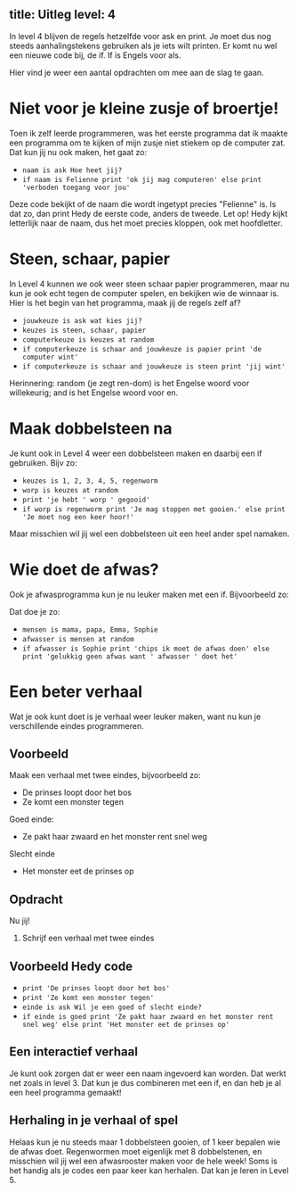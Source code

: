 title: Uitleg
level: 4
---
In level 4 blijven de regels hetzelfde voor ask en print. Je moet dus nog steeds aanhalingstekens gebruiken als je iets wilt printen.
Er komt nu wel een nieuwe code bij, de if. If is Engels voor als.

Hier vind je weer een aantal opdrachten om mee aan de slag te gaan.

# Niet voor je kleine zusje of broertje!
Toen ik zelf leerde programmeren, was het eerste programma dat ik maakte een programma om te kijken of mijn zusje niet stiekem op de computer zat.
Dat kun jij nu ook maken, het gaat zo:

* `naam is ask Hoe heet jij?`
* `if naam is Felienne print 'ok jij mag computeren' else print 'verboden toegang voor jou'`

Deze code bekijkt of de naam die wordt ingetypt precies "Felienne" is. Is dat zo, dan print Hedy de eerste code, anders de tweede.
Let op! Hedy kijkt letterlijk naar de naam, dus het moet precies kloppen, ook met hoofdletter.

# Steen, schaar, papier
In Level 4 kunnen we ook weer steen schaar papier programmeren, maar nu kun je ook echt tegen de computer spelen, en bekijken wie de winnaar is.
Hier is het begin van het programma, maak jij de regels zelf af?

* `jouwkeuze is ask wat kies jij?`
* `keuzes is steen, schaar, papier`
* `computerkeuze is keuzes at random`
* `if computerkeuze is schaar and jouwkeuze is papier print 'de computer wint'`
* `if computerkeuze is schaar and jouwkeuze is steen print 'jij wint'`

Herinnering: random (je zegt ren-dom) is het Engelse woord voor willekeurig; and is het Engelse woord voor en.

# Maak dobbelsteen na
Je kunt ook in Level 4 weer een dobbelsteen maken en daarbij een if gebruiken. Bijv zo:

* `keuzes is 1, 2, 3, 4, 5, regenworm`
* `worp is keuzes at random`
* `print 'je hebt ' worp ' gegooid'`
* `if worp is regenworm print 'Je mag stoppen met gooien.' else print 'Je moet nog een keer hoor!'`

Maar misschien wil jij wel een dobbelsteen uit een heel ander spel namaken.

# Wie doet de afwas?
Ook je afwasprogramma kun je nu leuker maken met een if. Bijvoorbeeld zo:

Dat doe je zo:

* `mensen is mama, papa, Emma, Sophie`
* `afwasser is mensen at random`
* `if afwasser is Sophie print 'chips ik moet de afwas doen' else print 'gelukkig geen afwas want ' afwasser ' doet het'`

# Een beter verhaal
Wat je ook kunt doet is je verhaal weer leuker maken, want nu kun je verschillende eindes programmeren.

## Voorbeeld
Maak een verhaal met twee eindes, bijvoorbeeld zo:

* De prinses loopt door het bos
* Ze komt een monster tegen

Goed einde:

* Ze pakt haar zwaard en het monster rent snel weg

Slecht einde

* Het monster eet de prinses op

## Opdracht

Nu jij!

1. Schrijf een verhaal met twee eindes

## Voorbeeld Hedy code
* `print 'De prinses loopt door het bos'`
* `print 'Ze komt een monster tegen'`
* `einde is ask Wil je een goed of slecht einde?`
* `if einde is goed print 'Ze pakt haar zwaard en het monster rent snel weg' else print 'Het monster eet de prinses op'`

## Een interactief verhaal
Je kunt ook zorgen dat er weer een naam ingevoerd kan worden. Dat werkt net zoals in level 3. Dat kun je dus combineren met een if, en dan heb je al een heel programma gemaakt!

## Herhaling in je verhaal of spel
Helaas kun je nu steeds maar 1 dobbelsteen gooien, of 1 keer bepalen wie de afwas doet. Regenwormen moet eigenlijk met 8 dobbelstenen, en misschien wil jij wel een afwasrooster maken voor de hele week! Soms is het handig als je codes een paar keer kan herhalen.
Dat kan je leren in Level 5.
